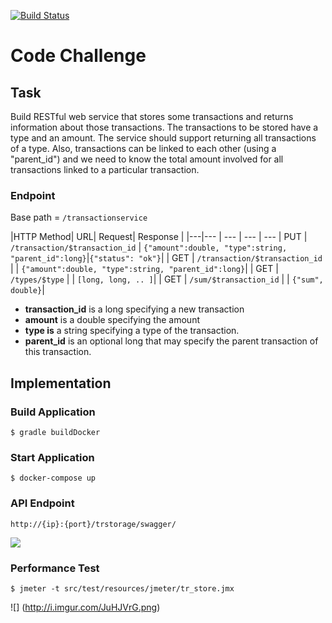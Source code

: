 [![Build Status](https://travis-ci.org/volkodavs/tr-storage.svg)](https://travis-ci.org/volkodavs/tr-storage)

# Code Challenge


## Task

Build RESTful web service that stores some transactions and returns information about those transactions.
The transactions to be stored have a type and an amount. The service should support returning all transactions of a type. Also, transactions can be linked to each other (using a "parent_id") and we need to know the total amount involved for all transactions linked to a particular transaction.

### Endpoint

Base path = `/transactionservice`

|HTTP Method| URL| Request| Response |
|---|--- | --- | --- | --- 
| PUT | `/transaction/$transaction_id` | `{"amount":double, "type":string, "parent_id":long}`|`{"status": "ok"}`|
| GET | `/transaction/$transaction_id` | | `{"amount":double, "type":string, "parent_id":long}`| 
| GET | `/types/$type` | | `[long, long, .. ]`|
| GET | `/sum/$transaction_id` | | `{"sum", double}`|

* **transaction_id** is a long specifying a new transaction
* **amount** is a double specifying the amount
* **type is** a string specifying a type of the transaction.
* **parent_id** is an optional long that may specify the parent transaction of this transaction.

## Implementation


### Build Application 

```
$ gradle buildDocker
```

### Start Application

```
$ docker-compose up
```

### API Endpoint

```
http://{ip}:{port}/trstorage/swagger/
```

![](http://i.imgur.com/0sbFO1I.png)


### Performance Test

```
$ jmeter -t src/test/resources/jmeter/tr_store.jmx
```

![] (http://i.imgur.com/JuHJVrG.png)



